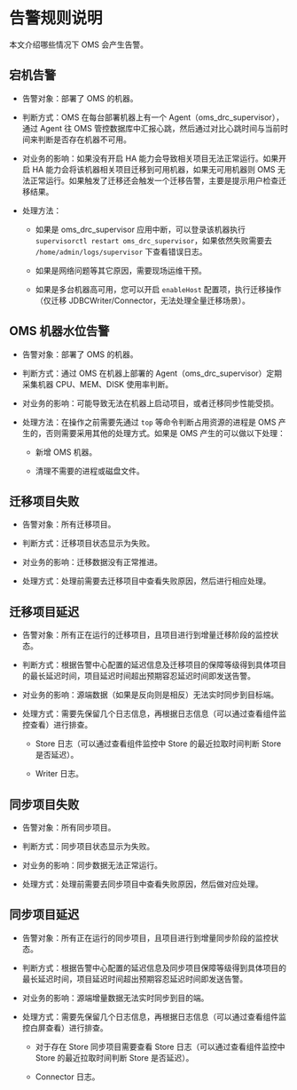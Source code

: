 # 告警规则说明

本文介绍哪些情况下 OMS 会产生告警。

## 宕机告警

* 告警对象：部署了 OMS 的机器。

* 判断方式：OMS 在每台部署机器上有一个 Agent（oms_drc_supervisor），通过 Agent 往 OMS 管控数据库中汇报心跳，然后通过对比心跳时间与当前时间来判断是否存在机器不可用。

* 对业务的影响：如果没有开启 HA 能力会导致相关项目无法正常运行。如果开启 HA 能力会将该机器相关项目迁移到可用机器，如果无可用机器则 OMS 无法正常运行。如果触发了迁移还会触发一个迁移告警，主要是提示用户检查迁移结果。

* 处理方法：

  * 如果是 oms_drc_supervisor 应用中断，可以登录该机器执行 `supervisorctl restart oms_drc_supervisor`，如果依然失败需要去 `/home/admin/logs/supervisor` 下查看错误日志。

  * 如果是网络问题等其它原因，需要现场运维干预。

  * 如果是多台机器高可用，您可以开启 `enableHost` 配置项，执行迁移操作（仅迁移 JDBCWriter/Connector，无法处理全量迁移场景）。

## OMS 机器水位告警

* 告警对象：部署了 OMS 的机器。

* 判断方式：通过 OMS 在机器上部署的 Agent（oms_drc_supervisor）定期采集机器 CPU、MEM、DISK 使用率判断。

* 对业务的影响：可能导致无法在机器上启动项目，或者迁移同步性能受损。

* 处理方法：在操作之前需要先通过 `top` 等命令判断占用资源的进程是 OMS 产生的，否则需要采用其他的处理方式。如果是 OMS 产生的可以做以下处理：

  * 新增 OMS 机器。

  * 清理不需要的进程或磁盘文件。

## 迁移项目失败

* 告警对象：所有迁移项目。

* 判断方式：迁移项目状态显示为失败。

* 对业务的影响：迁移数据没有正常推进。

* 处理方式：处理前需要去迁移项目中查看失败原因，然后进行相应处理。

## 迁移项目延迟

* 告警对象：所有正在运行的迁移项目，且项目进行到增量迁移阶段的监控状态。

* 判断方式：根据告警中心配置的延迟信息及迁移项目的保障等级得到具体项目的最长延迟时间，项目延迟时间超出预期容忍延迟时间即发送告警。

* 对业务的影响：源端数据（如果是反向则是相反）无法实时同步到目标端。

* 处理方式：需要先保留几个日志信息，再根据日志信息（可以通过查看组件监控查看）进行排查。

  * Store 日志（可以通过查看组件监控中 Store 的最近拉取时间判断 Store 是否延迟）。

  * Writer 日志。

## 同步项目失败

* 告警对象：所有同步项目。

* 判断方式：同步项目状态显示为失败。

* 对业务的影响：同步数据无法正常运行。

* 处理方式：处理前需要去同步项目中查看失败原因，然后做对应处理。

## 同步项目延迟

* 告警对象：所有正在运行的同步项目，且项目进行到增量同步阶段的监控状态。

* 判断方式：根据告警中心配置的延迟信息及同步项目保障等级得到具体项目的最长延迟时间，项目延迟时间超出预期容忍延迟时间即发送告警。

* 对业务的影响：源端增量数据无法实时同步到目的端。

* 处理方式：需要先保留几个日志信息，再根据日志信息（可以通过查看组件监控白屏查看）进行排查。

  * 对于存在 Store 同步项目需要查看 Store 日志（可以通过查看组件监控中 Store 的最近拉取时间判断 Store 是否延迟）。

  * Connector 日志。
